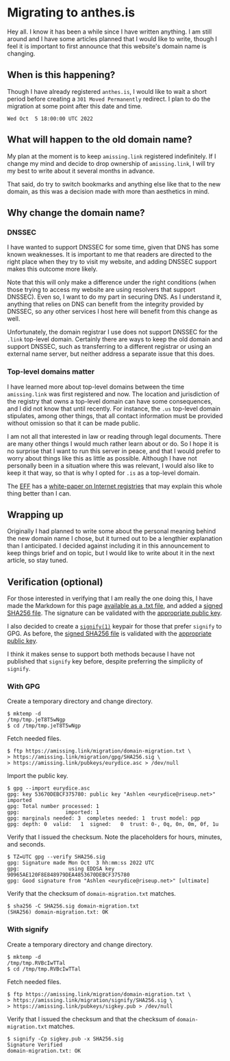 # Migrating to anthes.is

Hey all. I know it has been a while since I have written anything. I am still
around and I have some articles planned that I would like to write, though I
feel it is important to first announce that this website's domain name is
changing.

## When is this happening?

Though I have already registered `anthes.is`, I would like to wait a short
period before creating a `301 Moved Permanently` redirect. I plan to do the
migration at some point after this date and time.

```
Wed Oct  5 18:00:00 UTC 2022
```

## What will happen to the old domain name?

My plan at the moment is to keep `amissing.link` registered indefinitely. If I
change my mind and decide to drop ownership of `amissing.link`, I will
try my best to write about it several months in advance.

That said, do try to switch bookmarks and anything else like that to the new
domain, as this was a decision made with more than aesthetics in mind.

## Why change the domain name?

### DNSSEC

I have wanted to support DNSSEC for some time, given that DNS has some known
weaknesses. It is important to me that readers are directed to the right place
when they try to visit my website, and adding DNSSEC support makes this outcome
more likely.

Note that this will only make a difference under the right conditions (when
those trying to access my website are using resolvers that support DNSSEC). Even
so, I want to do my part in securing DNS. As I understand it, anything that
relies on DNS can benefit from the integrity provided by DNSSEC, so any other
services I host here will benefit from this change as well.

Unfortunately, the domain registrar I use does not support DNSSEC for the
`.link` top-level domain. Certainly there are ways to keep the old domain and
support DNSSEC, such as transferring to a different registrar or using an
external name server, but neither address a separate issue that this does.

### Top-level domains matter

I have learned more about top-level domains between the time `amissing.link` was
first registered and now. The location and jurisdiction of the registry that
owns a top-level domain can have some consequences, and I did not know that
until recently. For instance, the `.us` top-level domain stipulates, among other
things, that all contact information must be provided without omission so that
it can be made public.

I am not all that interested in law or reading through legal documents. There
are many other things I would much rather learn about or do. So I hope it is no
surprise that I want to run this server in peace, and that I would prefer to
worry about things like this as little as possible. Although I have not
personally been in a situation where this was relevant, I would also like to
keep it that way, so that is why I opted for `.is` as a top-level domain.

The [EFF](https://www.eff.org/) has a [white-paper on Internet
registries](https://www.eff.org/files/2017/08/02/domain_registry_whitepaper.pdf)
that may explain this whole thing better than I can.

## Wrapping up

Originally I had planned to write some about the personal meaning behind the new
domain name I chose, but it turned out to be a lengthier explanation than I
anticipated. I decided against including it in this announcement to keep things
brief and on topic, but I would like to write about it in the next article, so
stay tuned.

## Verification (optional)

For those interested in verifying that I am really the one doing this, I have
made the Markdown for this page [available as a .txt
file](/migration/domain-migration.txt), and added a [signed SHA256
file](/migration/SHA256). The signature can be validated with the [appropriate
public key](/pubkeys/eurydice.asc).

I also decided to create a [`signify(1)`](https://man.openbsd.org/signify)
keypair for those that prefer `signify` to GPG. As before, the [signed SHA256
file](/migration/signify/SHA256.sig) is validated with the [appropriate public
key](/pubkeys/sigkey.pub).

I think it makes sense to support both methods because I have not published that
`signify` key before, despite preferring the simplicity of `signify`.

### With GPG

Create a temporary directory and change directory.

```
$ mktemp -d
/tmp/tmp.jeT8T5wNgp
$ cd /tmp/tmp.jeT8T5wNgp
```

Fetch needed files.

```
$ ftp https://amissing.link/migration/domain-migration.txt \
> https://amissing.link/migration/gpg/SHA256.sig \
> https://amissing.link/pubkeys/eurydice.asc > /dev/null
```

Import the public key.

```
$ gpg --import eurydice.asc
gpg: key 53670DEBCF375780: public key "Ashlen <eurydice@riseup.net>" imported
gpg: Total number processed: 1
gpg:               imported: 1
gpg: marginals needed: 3  completes needed: 1  trust model: pgp
gpg: depth: 0  valid:   1  signed:   0  trust: 0-, 0q, 0n, 0m, 0f, 1u
```

Verify that I issued the checksum. Note the placeholders for hours, minutes, and
seconds.

```
$ TZ=UTC gpg --verify SHA256.sig
gpg: Signature made Mon Oct  3 hh:mm:ss 2022 UTC
gpg:                using EDDSA key 90965AE120F8E848979DEA4853670DEBCF375780
gpg: Good signature from "Ashlen <eurydice@riseup.net>" [ultimate]
```

Verify that the checksum of `domain-migration.txt` matches.

```
$ sha256 -C SHA256.sig domain-migration.txt
(SHA256) domain-migration.txt: OK
```

### With signify

Create a temporary directory and change directory.

```
$ mktemp -d
/tmp/tmp.RVBcIwTTal
$ cd /tmp/tmp.RVBcIwTTal
```

Fetch needed files.

```
$ ftp https://amissing.link/migration/domain-migration.txt \
> https://amissing.link/migration/signify/SHA256.sig \
> https://amissing.link/pubkeys/sigkey.pub > /dev/null
```

Verify that I issued the checksum and that the checksum of
`domain-migration.txt` matches.

```
$ signify -Cp sigkey.pub -x SHA256.sig
Signature Verified
domain-migration.txt: OK
```
